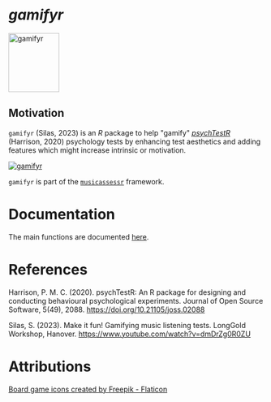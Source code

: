 
# *gamifyr*

<img src = "https://musicassessr.com/assets/gamifyr_sticker.png" alt = "gamifyr" width = "100" height = "116" />


## Motivation 

`gamifyr` (Silas, 2023) is an *R* package to help "gamify" [*psychTestR*](https://pmcharrison.github.io/psychTestR/) (Harrison, 2020) psychology tests by enhancing test aesthetics and adding features which might increase intrinsic or motivation.

[![gamifyr](https://musicassessr.com/assets/gamifyr_vid.gif)](https://www.youtube.com/watch?v=dmDrZg0R0ZU)


`gamifyr` is part of the [`musicassessr`](https://sebsilas.github.io/musicassessr/) framework.


# Documentation

The main functions are documented [here](https://sebsilas.github.io/gamifyr/reference/index.html).

# References

Harrison, P. M. C. (2020). psychTestR: An R package for designing and conducting behavioural psychological experiments. Journal of Open Source Software, 5(49), 2088. https://doi.org/10.21105/joss.02088

Silas, S. (2023). Make it fun! Gamifying music listening tests. LongGold Workshop, Hanover. https://www.youtube.com/watch?v=dmDrZg0R0ZU


# Attributions

<a href="https://www.flaticon.com/free-icons/board-game" title="board game icons">Board game icons created by Freepik - Flaticon</a>

